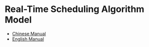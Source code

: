 # Real-Time Scheduling Algorithm Model

 * [Chinese Manual](https://github.com/1501106169/scheduler/blob/master/docs/schedulerAlgorithmModel.md)
 * [English Manual](https://github.com/1501106169/scheduler/blob/master/docs/schedulerAlgorithmModel-en.md)

 ## 


